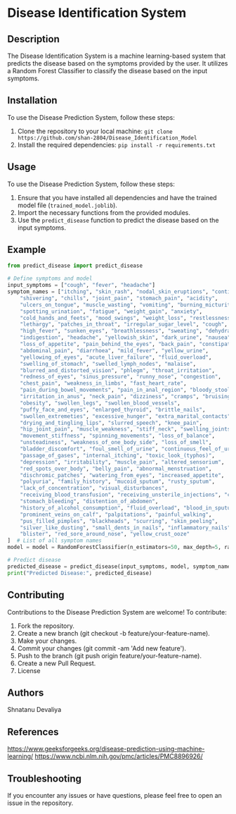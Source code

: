 # Disease Identification System

## Description
The Disease Identification System is a machine learning-based system that predicts the disease based on the symptoms provided by the user. It utilizes a Random Forest Classifier to classify the disease based on the input symptoms.

## Installation
To use the Disease Prediction System, follow these steps:
1. Clone the repository to your local machine: `git clone https://github.com/shan-2804/Disease_Identification_Model `
2. Install the required dependencies: `pip install -r requirements.txt`

## Usage
To use the Disease Prediction System, follow these steps:
1. Ensure that you have installed all dependencies and have the trained model file (`trained_model.joblib`).
2. Import the necessary functions from the provided modules.
3. Use the `predict_disease` function to predict the disease based on the input symptoms.

## Example
```python
from predict_disease import predict_disease

# Define symptoms and model
input_symptoms = ["cough", "fever", "headache"]
symptom_names = ["itching", "skin_rash", "nodal_skin_eruptions", "continuous_sneezing",
    "shivering", "chills", "joint_pain", "stomach_pain", "acidity",
    "ulcers_on_tongue", "muscle_wasting", "vomiting", "burning_micturition",
    "spotting_urination", "fatigue", "weight_gain", "anxiety",
    "cold_hands_and_feets", "mood_swings", "weight_loss", "restlessness",
    "lethargy", "patches_in_throat", "irregular_sugar_level", "cough",
    "high_fever", "sunken_eyes", "breathlessness", "sweating", "dehydration",
    "indigestion", "headache", "yellowish_skin", "dark_urine", "nausea",
    "loss_of_appetite", "pain_behind_the_eyes", "back_pain", "constipation",
    "abdominal_pain", "diarrhoea", "mild_fever", "yellow_urine",
    "yellowing_of_eyes", "acute_liver_failure", "fluid_overload",
    "swelling_of_stomach", "swelled_lymph_nodes", "malaise",
    "blurred_and_distorted_vision", "phlegm", "throat_irritation",
    "redness_of_eyes", "sinus_pressure", "runny_nose", "congestion",
    "chest_pain", "weakness_in_limbs", "fast_heart_rate",
    "pain_during_bowel_movements", "pain_in_anal_region", "bloody_stool",
    "irritation_in_anus", "neck_pain", "dizziness", "cramps", "bruising",
    "obesity", "swollen_legs", "swollen_blood_vessels",
    "puffy_face_and_eyes", "enlarged_thyroid", "brittle_nails",
    "swollen_extremeties", "excessive_hunger", "extra_marital_contacts",
    "drying_and_tingling_lips", "slurred_speech", "knee_pain",
    "hip_joint_pain", "muscle_weakness", "stiff_neck", "swelling_joints",
    "movement_stiffness", "spinning_movements", "loss_of_balance",
    "unsteadiness", "weakness_of_one_body_side", "loss_of_smell",
    "bladder_discomfort", "foul_smell_of_urine", "continuous_feel_of_urine",
    "passage_of_gases", "internal_itching", "toxic_look_(typhos)",
    "depression", "irritability", "muscle_pain", "altered_sensorium",
    "red_spots_over_body", "belly_pain", "abnormal_menstruation",
    "dischromic_patches", "watering_from_eyes", "increased_appetite",
    "polyuria", "family_history", "mucoid_sputum", "rusty_sputum",
    "lack_of_concentration", "visual_disturbances",
    "receiving_blood_transfusion", "receiving_unsterile_injections", "coma",
    "stomach_bleeding", "distention_of_abdomen",
    "history_of_alcohol_consumption", "fluid_overload", "blood_in_sputum",
    "prominent_veins_on_calf", "palpitations", "painful_walking",
    "pus_filled_pimples", "blackheads", "scurring", "skin_peeling",
    "silver_like_dusting", "small_dents_in_nails", "inflammatory_nails",
    "blister", "red_sore_around_nose", "yellow_crust_ooze"
]  # List of all symptom names
model = model = RandomForestClassifier(n_estimators=50, max_depth=5, random_state=40)  # Trained machine learning model

# Predict disease
predicted_disease = predict_disease(input_symptoms, model, symptom_names)
print("Predicted Disease:", predicted_disease)
```

## Contributing
Contributions to the Disease Prediction System are welcome! To contribute:
1. Fork the repository.
2. Create a new branch (git checkout -b feature/your-feature-name).
3. Make your changes.
4. Commit your changes (git commit -am 'Add new feature').
5. Push to the branch (git push origin feature/your-feature-name).
6. Create a new Pull Request.
7. License

## Authors
Shnatanu Devaliya

## References
https://www.geeksforgeeks.org/disease-prediction-using-machine-learning/
https://www.ncbi.nlm.nih.gov/pmc/articles/PMC8896926/

## Troubleshooting
If you encounter any issues or have questions, please feel free to open an issue in the repository.


